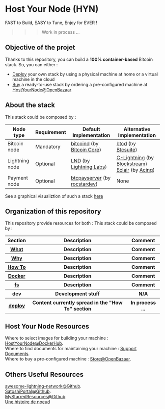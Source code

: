 Host Your Node (HYN)
==
FAST to Build, EASY to Tune, Enjoy for EVER !

>>> Work in process ...

Objective of the projet
- 
Thanks to this repository, you can build a __100% container-based__ Bitcoin stack. So, you can either :
* <A href="https://github.com/babonet13/HostYourNode/tree/master/deploy">Deploy</A> your own stack by using a physical machine at home or a virtual machine in the cloud
* <A href="http://bit.ly/2DOj69o">Buy</A> a ready-to-use stack by ordering a pre-configured machine at <a href="http://bit.ly/2DOj69o">HostYourNode@OpenBazaar</a>

About the stack 
-
This stack could be composed by : 
 <table>
    <thead>
        <tr>
            <th>Node type</th>
             <th>Requirement</th>
             <th>Default Implementation</th>
             <th>Alternative Implementation</th>
        </tr>
    </thead>
    <tbody>
        <tr>
            <td>Bitcoin node</td>
            <td>Mandatory</td>
            <td><A href="https://github.com/bitcoin/bitcoin">bitcoind</A> (by <A href="https://bitcoincode.org">Bitcoin Core</A>)</td>
            <td><A href="https://github.com/btcsuite/btcd">btcd</A> (by <A href="https://btcsuite.github.io">Btcsuite</A>)</td>
        </tr>
        <tr>
            <td>Lightning node</td>
            <td>Optional</td>
            <td><A href="https://github.com/lightningnetwork/lnd">LND</A> (by <A href="https://lightning.engineering">Lightning Labs</A>)</td>
            <td><A href="https://github.com/ElementsProject/lightning">C-Lightning</A> (by <A href="https://blockstream.com">Blockstream</A>)
                </br><A href="https://github.com/ACINQ/eclair">Eclair</A> (by <A href="https://acinq.co">Acinq</A>)</td></td>
        </tr>
        <tr>
            <td>Payment node</td>
            <td>Optional</td>
            <td><A href="https://github.com/btcpayserver/btcpayserver">btcpayserver</A> (by <A href="https://github.com/rockstardev">rocstardev</A>)</td>
             <td>None</td>
        </tr>
    </tbody>
</table>
 
  See a graphical visualiztion of such a stack <a href="http://bit.ly/2yp0iHW">here</a>

Organization of this repository
-
This repository provide resources for both :
This stack could be composed by : 
 <table>
    <thead>
        <tr>
            <th>Section</th>
            <th>Description</th>
            <th>Comment</th>
        </tr>
    </thead>
    <tbody>
        <tr>
            <th><A href="https://github.com/babonet13/HostYourNode/tree/master/What">What</A></th>
            <th>Description</th>
            <th>Comment</th>
        </tr>
        <tr>
            <th><A href="https://github.com/babonet13/HostYourNode/tree/master/Why">Why</A></th>
            <th>Description</th>
            <th>Comment</th>
        <tr>
            <th><A href="https://github.com/babonet13/HostYourNode/tree/master/HowTo">How To</A></th>
            <th>Description</th>
            <th>Comment</th>
        </tr>
         <tr>
            <th><A href="https://github.com/babonet13/HostYourNode/tree/master/Docker">Docker</A></th>
            <th>Description</th>
            <th>Comment</th>
        </tr>
        <tr>
            <th><A href="https://github.com/babonet13/HostYourNode/tree/master/fs">fs</A></th>
            <th>Description</th>
            <th>Comment</th>
        </tr>
        <tr>
            <th><A href="https://github.com/babonet13/HostYourNode/tree/master/dev">dev</A></th>
            <th>Development stuff</th>
            <th>N/A</th>
        </tr>
         <tr>
            <th><A href="https://github.com/babonet13/HostYourNode/tree/master/deploy">deploy</A></th>
            <th>Content currently spread in the "How To" section</th>
            <th>In process ...</th>
        </tr>
    </tbody>
</table>
 
 Host Your Node Resources
 -
 Where to select images for building your machine : <A href="https://hub.docker.com/u/hostyournode/">HostYourNode@DockerHub</A>.   
 Where to find documents for maintaining your machine : <A href="http://bit.ly/2SzMofe">Support Documents</A>.  
 Where to buy a pre-configured machine : <A href="http://bit.ly/2DOj69o">Store@OpenBazaar</A>.  
 
 Others Useful Resources
 -
 <A href="https://github.com/bcongdon/awesome-lightning-network">awesome-lightning-network@Github</A>.  
 <A href="https://github.com/SatoshiPortal">SatoshiPortal@Github</A>.  
 <A href="https://github.com/babonet13?tab=stars">MyStarredResources@Github</A>  
 <A href="https://www.sosthene.net/histoire-noeud/">Une histoire de noeud</A> 
